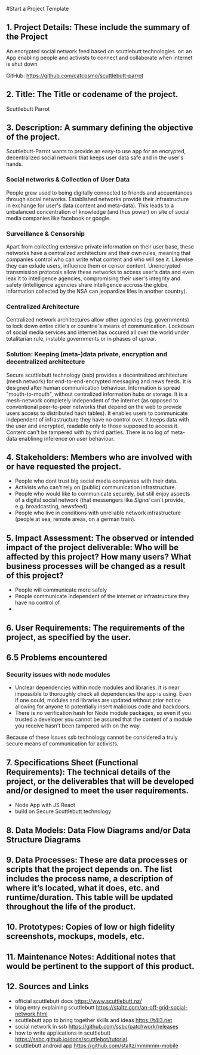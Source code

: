 #Start a Project Template

## 1.	Project Details: These include the summary of the Project
An encrypted social network feed based on scuttlebutt technologies.
or: an App enabling people and activists to connect and collaborate when internet is shut down

GitHub: https://github.com/catcosmo/scuttlebutt-parrot

## 2.	Title: The Title or codename of the project.
Scuttlebutt Parrot

##	3.	Description: A summary defining the objective of the project.

Scuttlebutt-Parrot wants to provide an easy-to use app for an encrypted, decentralized social network that keeps user data safe and in the user's hands.

### Social networks & Collection of User Data
People grew used to being digitally connected to friends and accuentances through social networks. Established networks provide their infrastructure in exchange for user's data (content and meta-data). This leads to a unbalanced concentration of knowledge (and thus power) on site of social media companies like facebook or google.

### Surveillance & Censorship
Apart from collecting extensive private information on their user base, these networks have a centralized architecture and their own rules, meaning that companies control who can write what content and who will see it. Likewise they can exlude users, influence them or censor content. Unencrypted transmission protocols allow these networks to access user's data and even leak it to intelligence agencies, compromising their user's integrity and safety (intelligence agencies share intelligence accross the globe, information collected by the NSA can jeopardize lifes in another country).

### Centralized Architecture
Centralized network architectures allow other agencies (eg. governments) to lock down entire citie's or countrie's means of communication. Lockdown of social media services and internet has occured all over the world under totalitarian rule, instable governments or in phases of uproar.

### Solution: Keeping (meta-)data private, encryption and decentralized architecture
Secure scuttlebutt technology (ssb) provides a decentralized architecture (mesh network) for end-to-end-encrypted messaging and news feeds. It is designed after human communication behaviour. Information is spread "mouth-to-mouth", without centralized information hubs or storage. It is a mesh-network completely independent of the internet (as opposed to conventional peer-to-peer networks that depend on the web to provide users access to distributed hash tables). It enables users to communicate independent of infrastructure they have no control over. It keeps data with the user and encrypted, readable only to those supposed to access it. Content can't be tampered with by third parties. There is no log of meta-data enablinng inference on user behaviour.


##	4.	Stakeholders: Members who are involved with or have requested the project.
- People who dont trust big social media companies with their data.
- Activists who can't rely on (public) communication infrastructure.
- People who would like to communicate securely, but still enjoy aspects of a digital social network (that messengers like *Signal* can't provide, e.g. broadcasting, newsfeed).
- People who live in conditions with unreliable network infrastructure (people at sea, remote areas, on a german train).

##	5.	Impact Assessment: The observed or intended impact of the project deliverable: Who will be affected by this project? How many users? What business processes will be changed as a result of this project?
- People will communicate more safely
- People communicate independent of the internet or infrastructure they have no control of
-


##	6.	User Requirements: The requirements of the project, as specified by the user.

##  6.5 Problems encountered
### Security issues with node modules
- Unclear dependencies within node modules and libraries. It is near impossible to thoroughly check all dependencies the app is using. Even if one could, modules and libraries are updated without prior notice allowing for anyone to potentially insert malicious code and backdoors.
- There is no verification hash for Node module packages, so even if you trusted a developer you cannot be assured that the content of a module you receive hasn't been tampered with on the way.

Because of these issues ssb technology cannot be considered a truly secure means of communication for activists.

##	7.	Specifications Sheet (Functional Requirements): The technical details of the project, or the deliverables that will be developed and/or designed to meet the user requirements.
- Node App with JS React
- build on Secure Scuttlebutt technology

##	8.	Data Models: Data Flow Diagrams and/or Data Structure Diagrams

##	9.	Data Processes: These are data processes or scripts that the project depends on. The list includes the process name, a description of where it’s located, what it does, etc. and runtime/duration. This table will be updated throughout the life of the product.

##	10.	Prototypes: Copies of low or high fidelity screenshots, mockups, models, etc.

##	11.	Maintenance Notes: Additional notes that would be pertinent to the support of this product.

##  12. Sources and Links
- official scuttlebutt docs https://www.scuttlebutt.nz/
- blog entry explaining scuttlebutt https://staltz.com/an-off-grid-social-network.html
- scuttlebutt app to bring together skills and ideas https://t4l3.net
- social network in ssb https://github.com/ssbc/patchwork/releases
- how to write applications in scuttlebutt https://ssbc.github.io/docs/scuttlebot/tutorial.
- scuttlebutt android app https://github.com/staltz/mmmmm-mobile
